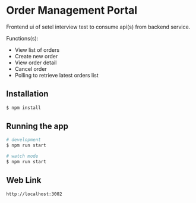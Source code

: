 # Order Management Portal

Frontend ui of setel interview test to consume api(s) from backend service.

Functions(s):

- View list of orders
- Create new order
- View order detail
- Cancel order
- Polling to retrieve latest orders list

## Installation

```bash
$ npm install
```

## Running the app

```bash
# development
$ npm run start

# watch mode
$ npm run start

```

## Web Link

```bash
http://localhost:3002
```
